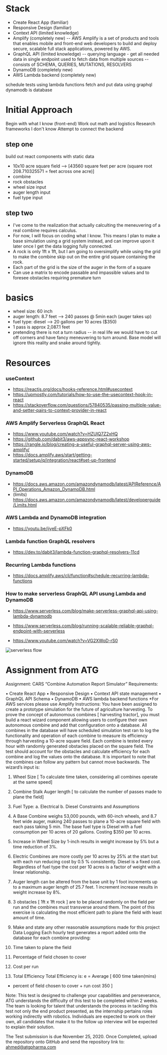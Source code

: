 # Stack

- Create React App (familiar)
- Responsive Design (familiar)
- Context API (limited knowledge)
- Amplify (completely new) -- AWS Amplify is a set of products and tools that enables mobile and front-end web developers to build and deploy secure, scalable full stack applications, powered by AWS.
- GraphQL API (limited knowledge) -- querying language - get all needed data in single endpoint used to fetch data from multiple sources -- consists of SCHEMA, QUERIES, MUTATIONS, RESOLVERS
- DynamoDB (completely new)
- AWS Lambda backend (completely new)

schedule tests using lambda functions
fetch and put data using graphql
dynamodb is database

# Initial Approach

Begin with what I know (front-end)
Work out math and logistics
Research frameworks I don't know
Attempt to connect the backend

## step one

build out react components with static data

- 10x10 acre square field --> [43560 square feet per acre (square root 208.710325571 = feet across one acre)]
- combine
- rock obstacles
- wheel size input
- auger length input
- fuel type input

## step two

- I've come to the realization that actually calculting the meneuvering of a real combine requires calculus.
- For now, I will focus on coding what I know. This means I plan to make a base simulation using a grid system instead, and can improve upon it later once I get the data logging fully connected.
- A rock is only 1ft x 1ft, but I am going to oversimplify while using the grid to make the combine skip out on the entire grid square containing the rock.
- Each part of the grid is the size of the auger in the form of a square
- Can use a matrix to encode passable and impassible values and to foresee obstacles requiring premature turn

# basics

- wheel size: 60 inch
- auger length: 8.7 feet --> 240 passes @ 5min each (auger takes up)
- fuel type: diesel --> 20 gallons per 10 acres (\$350)
- 1 pass is approx 2,087.1 feet
- pretending there is not a turn radius -- in real life we would have to cut off corners and have fancy meneuvering to turn around. Base model will ignore this reality and snake around tightly.

# Resources

### useContext

- https://reactjs.org/docs/hooks-reference.html#usecontext
- https://upmostly.com/tutorials/how-to-use-the-usecontext-hook-in-react
- https://stackoverflow.com/questions/57840535/passing-multiple-value-and-setter-pairs-to-context-provider-in-react

### AWS Amplify Serverless GraphQL React

- https://www.youtube.com/watch?v=HZUlQ7Z2xHQ
- https://github.com/dabit3/aws-appsync-react-workshop
- https://rangle.io/blog/creating-a-useful-graphql-server-using-aws-amplify/
- https://docs.amplify.aws/start/getting-started/setup/q/integration/react#set-up-frontend

### DynamoDB

- https://docs.aws.amazon.com/amazondynamodb/latest/APIReference/API_Operations_Amazon_DynamoDB.html
- (limits) https://docs.aws.amazon.com/amazondynamodb/latest/developerguide/Limits.html

### AWS Lambda and DynamoDB integration

- https://youtu.be/ijyeE-pXFk0

### Lambda function GraphQL resolvers

- https://dev.to/dabit3/lambda-function-graphql-resolvers-11cd

### Recurring Lambda functions

- https://docs.amplify.aws/cli/function#schedule-recurring-lambda-functions

### How to make serverless GraphQL API usung Lambda and DynamoDB

- https://www.serverless.com/blog/make-serverless-graphql-api-using-lambda-dynamodb

- https://www.serverless.com/blog/running-scalable-reliable-graphql-endpoint-with-serverless

- https://www.youtube.com/watch?v=VG2XWoD-rS0

![serverless flow](https://user-images.githubusercontent.com/1587005/36035218-1c06763c-0d6b-11e8-996b-996243b0975f.png)

# Assignment from ATG

Assignment: CARS “Combine Automation Report Simulator”
Requirements:

• Create React App
• Responsive Design
• Context API state management
• GraphQL API Schema
• DynamoDB
• AWS lambda backend functions
\*For AWS services please use Amplify
Instructions:
You have been assigned to create a prototype simulation for the future of agriculture
harvesting. To prove the concept of autonomous combines [ harvesting tractor], you must build
a react wizard component allowing users to configure their own autonomous combine and add
that configuration onto a database. All combines in the database will have scheduled simulation
test ran to log the functionality and operation of each combine to measure its efficiency
through harvesting a 10-acre square field.
Each combine is tested every hour with randomly generated obstacles placed on the square
field. The test should account for the obstacles and calculate efficiency for each combine and
log the values onto the database. It is important to note that the combines can follow any
pattern but cannot move backwards.
The wizard’s input is:

1. Wheel Size [ To calculate time taken, considering all combines operate at the same
   speed]
2. Combine Stalk Auger length [ to calculate the number of passes made to plane the field]
3. Fuel Type:
   a. Electrical
   b. Diesel
   Constraints and Assumptions
4. A Base Combine weighs 53,000 pounds, with 60-inch wheels, and 8.7 feet wide auger,
   making 240 passes to plane a 10-acre square field with each pass taking 5 min. The base
   fuel type is Diesel with a fuel consumption per 10 acres of 20 gallons. Costing \$350 per
   10 acres.

5. Increase in Wheel Size by 1-inch results in weight increase by 5% but a time reduction of
   3%.
6. Electric Combines are more costly per 10 acres by 25% at the start but with each run
   reducing cost by 0.5 % consistently. Diesel is a fixed cost. Regardless of fuel type the
   cost per 10 acres is a factor of weight with a linear relationship.
7. Auger length can be altered from the base unit by 1 foot increments up to a maximum
   auger length of 25.7 feet. 1 increment increase results in weight increase by 8%.
8. 3 obstacles [ 1ft x 1ft rock ] are to be placed randomly on the field per run and the
   combines must transverse around them. The point of this exercise is calculating the
   most efficient path to plane the field with least amount of time.
9. Make and state any other reasonable assumptions made for this project
   Data Logging
   Each hourly test generates a report added onto the database for each combine providing:
10. Time taken to plane the field
11. Percentage of field chosen to cover
12. Cost per run
13. Total Efficiency
    Total Efficiency is:
    e = Average [
    600
    time taken(mins)

- percent of field chosen to cover +
  run cost
  350
  ]

Note: This test is designed to challenge your capabilities and perseverance, ATG understands
the difficulty of this test to be completed within 2 weeks. The team is looking for talent that
understands the process in tackling this test not only the end product presented, as the
internship pertains roles working indirectly with robotics.
Individuals are expected to work on their own, all candidates that make it to the follow up
interview will be expected to explain their solution.

The Test submission is due November 25, 2020. Once Completed, upload the repository onto
GitHub and send the repository link to: ahmed@atgpharma.com
